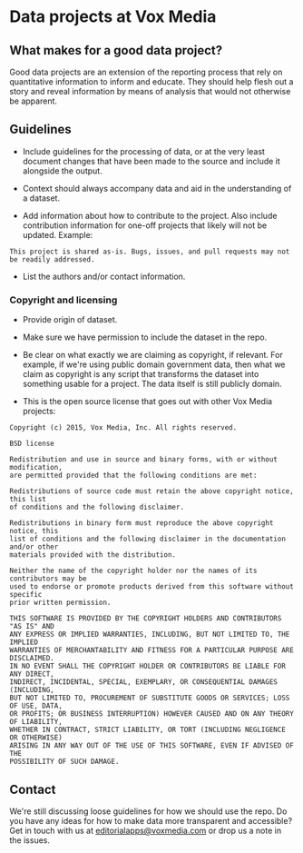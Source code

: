 # Data projects at Vox Media


## What makes for a good data project? 

Good data projects are an extension of the reporting process that rely on quantitative information to inform and educate. They should help flesh out a story and reveal information by means of analysis that would not otherwise be apparent.


## Guidelines

- Include guidelines for the processing of data, or at the very least document changes that have been made to the source and include it alongside the output.

- Context should always accompany data and aid in the understanding of a dataset.

- Add information about how to contribute to the project. Also include contribution information for one-off projects that likely will not be updated. Example:

```
This project is shared as-is. Bugs, issues, and pull requests may not be readily addressed.
```

- List the authors and/or contact information.

### Copyright and licensing

- Provide origin of dataset.

- Make sure we have permission to include the dataset in the repo. 

- Be clear on what exactly we are claiming as copyright, if relevant. For example, if we're using public domain government data, then what we claim as copyright is any script that transforms the dataset into something usable for a project. The data itself is still publicly domain. 

- This is the open source license that goes out with other Vox Media projects:

```
Copyright (c) 2015, Vox Media, Inc. All rights reserved.

BSD license

Redistribution and use in source and binary forms, with or without modification, 
are permitted provided that the following conditions are met:

Redistributions of source code must retain the above copyright notice, this list 
of conditions and the following disclaimer.

Redistributions in binary form must reproduce the above copyright notice, this 
list of conditions and the following disclaimer in the documentation and/or other 
materials provided with the distribution.

Neither the name of the copyright holder nor the names of its contributors may be 
used to endorse or promote products derived from this software without specific 
prior written permission.

THIS SOFTWARE IS PROVIDED BY THE COPYRIGHT HOLDERS AND CONTRIBUTORS "AS IS" AND 
ANY EXPRESS OR IMPLIED WARRANTIES, INCLUDING, BUT NOT LIMITED TO, THE IMPLIED 
WARRANTIES OF MERCHANTABILITY AND FITNESS FOR A PARTICULAR PURPOSE ARE DISCLAIMED. 
IN NO EVENT SHALL THE COPYRIGHT HOLDER OR CONTRIBUTORS BE LIABLE FOR ANY DIRECT, 
INDIRECT, INCIDENTAL, SPECIAL, EXEMPLARY, OR CONSEQUENTIAL DAMAGES (INCLUDING, 
BUT NOT LIMITED TO, PROCUREMENT OF SUBSTITUTE GOODS OR SERVICES; LOSS OF USE, DATA, 
OR PROFITS; OR BUSINESS INTERRUPTION) HOWEVER CAUSED AND ON ANY THEORY OF LIABILITY, 
WHETHER IN CONTRACT, STRICT LIABILITY, OR TORT (INCLUDING NEGLIGENCE OR OTHERWISE) 
ARISING IN ANY WAY OUT OF THE USE OF THIS SOFTWARE, EVEN IF ADVISED OF THE 
POSSIBILITY OF SUCH DAMAGE.
```

## Contact

We're still discussing loose guidelines for how we should use the repo. Do you have any ideas for how to make data more transparent and accessible? Get in touch with us at editorialapps@voxmedia.com or drop us a note in the issues.
